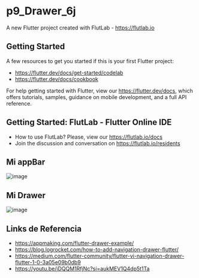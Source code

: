 # p9_Drawer_6j

A new Flutter project created with FlutLab - https://flutlab.io

## Getting Started

A few resources to get you started if this is your first Flutter project:

- https://flutter.dev/docs/get-started/codelab
- https://flutter.dev/docs/cookbook

For help getting started with Flutter, view our
https://flutter.dev/docs, which offers tutorials,
samples, guidance on mobile development, and a full API reference.

## Getting Started: FlutLab - Flutter Online IDE

- How to use FlutLab? Please, view our https://flutlab.io/docs
- Join the discussion and conversation on https://flutlab.io/residents

## Mi appBar
![image](https://github.com/EFMMelendez/act_9/assets/143548291/9a2439e6-77ce-4102-ab6a-ecbcf693fa3a)

## Mi Drawer
![image](https://github.com/EFMMelendez/act_9/assets/143548291/250ea174-a512-4bd1-8587-a2fa35a6724c)
## Links de Referencia
- https://appmaking.com/flutter-drawer-example/
- https://blog.logrocket.com/how-to-add-navigation-drawer-flutter/
- https://medium.com/flutter-community/flutter-vi-navigation-drawer-flutter-1-0-3a05e09b0db9
- https://youtu.be/jDQQM1RfjNc?si=aukMEV1Q4dp5t1Ta
